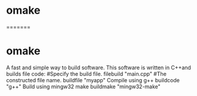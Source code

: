 
# omake
=======
# omake
A fast and simple way to build software.
This software is written in C++and builds file code:
#Specify the build file.
filebuild "main.cpp" 
#The constructed file name.
buildfile "myapp"
Compile using g++
buildcode "g++"
Build using mingw32 make
buildmake "mingw32-make"
